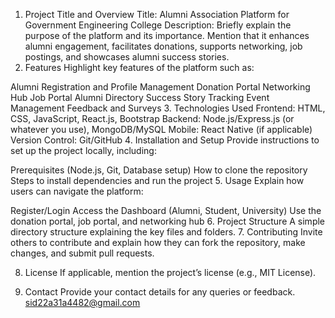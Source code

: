 1. Project Title and Overview
Title: Alumni Association Platform for Government Engineering College
Description: Briefly explain the purpose of the platform and its importance. Mention that it enhances alumni engagement, facilitates donations, supports networking, job postings, and showcases alumni success stories.
2. Features
Highlight key features of the platform such as:

Alumni Registration and Profile Management
Donation Portal
Networking Hub
Job Portal
Alumni Directory
Success Story Tracking
Event Management
Feedback and Surveys
3. Technologies Used
Frontend: HTML, CSS, JavaScript, React.js, Bootstrap
Backend: Node.js/Express.js (or whatever you use), MongoDB/MySQL
Mobile: React Native (if applicable)
Version Control: Git/GitHub
4. Installation and Setup
Provide instructions to set up the project locally, including:

Prerequisites (Node.js, Git, Database setup)
How to clone the repository
Steps to install dependencies and run the project
5. Usage
Explain how users can navigate the platform:

Register/Login
Access the Dashboard (Alumni, Student, University)
Use the donation portal, job portal, and networking hub
6. Project Structure
A simple directory structure explaining the key files and folders.
7. Contributing
Invite others to contribute and explain how they can fork the repository, make changes, and submit pull requests.

8. License
If applicable, mention the project’s license (e.g., MIT License).

9. Contact
Provide your contact details for any queries or feedback.
sid22a31a4482@gmail.com
